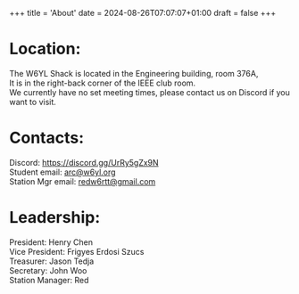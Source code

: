 +++
title = 'About'
date = 2024-08-26T07:07:07+01:00
draft = false
+++

# Location:
The W6YL Shack is located in the Engineering building, room 376A, \
It is in the right-back corner of the IEEE club room. \
We currently have no set meeting times, please contact us on Discord if you want to visit.

# Contacts:
Discord: https://discord.gg/UrRy5gZx9N \
Student email: arc@w6yl.org \
Station Mgr email: redw6rtt@gmail.com

# Leadership:
President: Henry Chen \
Vice President: Frigyes Erdosi Szucs \
Treasurer: Jason Tedja \
Secretary: John Woo \
Station Manager: Red